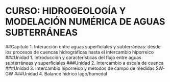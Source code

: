 # CURSO: HIDROGEOLOGÍA Y MODELACIÓN NUMÉRICA DE AGUAS SUBTERRÁNEAS

##Capitulo 1. Interacción entre aguas superficiales y subterráneas: desde los procesos de cuencas hidrográficas hasta el intercambio hiporreico
###Unidad 1. Introducción y características del flujo entre aguas subterráneas y superficiales
###Unidad 2. Intercambio a escala de cuenca
###Unidad 3. Intercambio hiporreico y métodos de campo de medidas SW-GW 
###Unidad 4. Balance hídrico lago/humedal






